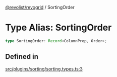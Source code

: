 [@revolist/revogrid](README.md) / SortingOrder

# Type Alias: SortingOrder

```ts
type SortingOrder: Record<ColumnProp, Order>;
```

## Defined in

[src/plugins/sorting/sorting.types.ts:3](https://github.com/revolist/revogrid/blob/13653d8ee505d63a363463d1b61354eec56320a1/src/plugins/sorting/sorting.types.ts#L3)
